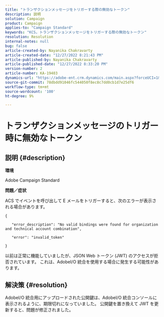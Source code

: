 ```yaml
---
title: "トランザクションメッセージをトリガーする際の無効なトークン"
description: 説明
solution: Campaign
product: Campaign
applies-to: "Campaign Standard"
keywords: "KCS，トランザクションメッセージをトリガーする際の無効なトークン"
resolution: Resolution
internal-notes: null
bug: false
article-created-by: Nayanika Chakravarty
article-created-date: "12/27/2022 8:21:43 PM"
article-published-by: Nayanika Chakravarty
article-published-date: "12/27/2022 8:33:20 PM"
version-number: 2
article-number: KA-19403
dynamics-url: "https://adobe-ent.crm.dynamics.com/main.aspx?forceUCI=1&pagetype=entityrecord&etn=knowledgearticle&id=25605110-2486-ed11-81ac-6045bd006079"
source-git-commit: 78dbdd91046fc544050f8ec8c7dd0cb1d7e25df6
workflow-type: tm+mt
source-wordcount: '100'
ht-degree: 9%

---
```


# トランザクションメッセージのトリガー時に無効なトークン

## 説明 {#description}


<b>環境</b>

Adobe Campaign Standard

<b>問題／症状</b>

ACS でイベントを呼び出して E メールをトリガーすると、次のエラーが表示される場合があります。




```
{
```




`   "error_description": "No valid bindings were found for organization and technical account combination",`

`   "error": "invalid_token"`

`}`



以前は正常に機能していましたが、JSON Web トークン (JWT) のアクセスが拒否されています。 これは、AdobeI/O 統合を使用する場合に発生する可能性があります。


## 解決策 {#resolution}


AdobeI/O 統合用にアップロードされた公開鍵は、AdobeI/O 統合コンソールに表示されるように、期限切れになっていました。 公開鍵を置き換えて JWT を更新すると、問題が修正されました。
